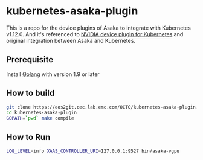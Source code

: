 # kubernetes-asaka-plugin

This is a repo for the device plugins of Asaka to integrate with Kubernetes v1.12.0. And it's referenced to [NVIDIA device plugin for Kubernetes](https://github.com/NVIDIA/k8s-device-plugin) and original integration between Asaka and Kubernetes.

## Prerequisite

Install [Golang](https://golang.org/dl) with version 1.9 or later

## How to build

```bash
git clone https://eos2git.cec.lab.emc.com/OCTO/kubernetes-asaka-plugin.git
cd kubernetes-asaka-plugin
GOPATH=`pwd` make compile
```

## How to Run

```bash
LOG_LEVEL=info XAAS_CONTROLLER_URI=127.0.0.1:9527 bin/asaka-vgpu
```
